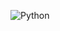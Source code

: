 ![Python](https://img.shields.io/badge/Python-3776AB?style=for-the-badge&logo=python&logoColor=white)
